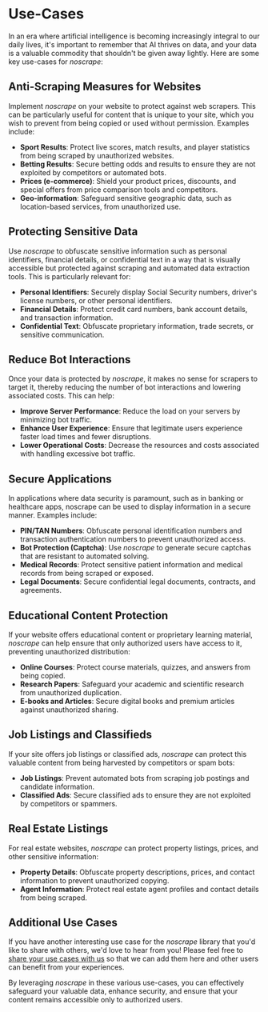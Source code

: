 # Use-Cases

In an era where artificial intelligence is becoming increasingly integral to our daily lives, it's important to remember
that AI thrives on data, and your data is a valuable commodity that shouldn't be given away lightly. Here are some key
use-cases for *noscrape*:

## Anti-Scraping Measures for Websites

Implement *noscrape* on your website to protect against web scrapers. This can be particularly useful for content that
is unique to your site, which you wish to prevent from being copied or used without permission. Examples include:

- **Sport Results**: Protect live scores, match results, and player statistics from being scraped by unauthorized
  websites.
- **Betting Results**: Secure betting odds and results to ensure they are not exploited by competitors or automated
  bots.
- **Prices (e-commerce)**: Shield your product prices, discounts, and special offers from price comparison tools and
  competitors.
- **Geo-information**: Safeguard sensitive geographic data, such as location-based services, from unauthorized use.

## Protecting Sensitive Data

Use *noscrape* to obfuscate sensitive information such as personal identifiers, financial details, or confidential text
in a way that is visually accessible but protected against scraping and automated data extraction tools. This is
particularly relevant for:

- **Personal Identifiers**: Securely display Social Security numbers, driver's license numbers, or other personal
  identifiers.
- **Financial Details**: Protect credit card numbers, bank account details, and transaction information.
- **Confidential Text**: Obfuscate proprietary information, trade secrets, or sensitive communication.

## Reduce Bot Interactions

Once your data is protected by *noscrape*, it makes no sense for scrapers to target it, thereby reducing the number of
bot interactions and lowering associated costs. This can help:

- **Improve Server Performance**: Reduce the load on your servers by minimizing bot traffic.
- **Enhance User Experience**: Ensure that legitimate users experience faster load times and fewer disruptions.
- **Lower Operational Costs**: Decrease the resources and costs associated with handling excessive bot traffic.

## Secure Applications

In applications where data security is paramount, such as in banking or healthcare apps, noscrape can be used to display
information in a secure manner. Examples include:

- **PIN/TAN Numbers**: Obfuscate personal identification numbers and transaction authentication numbers to prevent
  unauthorized access.
- **Bot Protection (Captcha)**: Use *noscrape* to generate secure captchas that are resistant to automated solving.
- **Medical Records**: Protect sensitive patient information and medical records from being scraped or exposed.
- **Legal Documents**: Secure confidential legal documents, contracts, and agreements.

## Educational Content Protection

If your website offers educational content or proprietary learning material, *noscrape* can help ensure that only
authorized users have access to it, preventing unauthorized distribution:

- **Online Courses**: Protect course materials, quizzes, and answers from being copied.
- **Research Papers**: Safeguard your academic and scientific research from unauthorized duplication.
- **E-books and Articles**: Secure digital books and premium articles against unauthorized sharing.

## Job Listings and Classifieds

If your site offers job listings or classified ads, *noscrape* can protect this valuable content from being harvested by
competitors or spam bots:

- **Job Listings**: Prevent automated bots from scraping job postings and candidate information.
- **Classified Ads**: Secure classified ads to ensure they are not exploited by competitors or spammers.

## Real Estate Listings

For real estate websites, *noscrape* can protect property listings, prices, and other sensitive information:

- **Property Details**: Obfuscate property descriptions, prices, and contact information to prevent unauthorized
  copying.
- **Agent Information**: Protect real estate agent profiles and contact details from being scraped.

## Additional Use Cases

If you have another interesting use case for the *noscrape* library that you'd like to share with others,
we'd love to hear from you!
Please feel
free to [share your use cases with us](mailto:noscrape@gmx.de) so that we can add them here and other users can benefit from your experiences.

By leveraging *noscrape* in these various use-cases, you can effectively safeguard your valuable data, enhance security,
and ensure that your content remains accessible only to authorized users.

